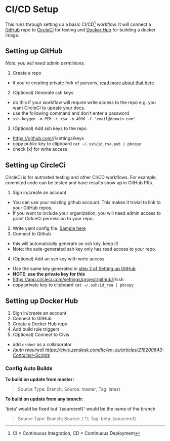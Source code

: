# CI/CD Setup

This runs through setting up a basic CI/CD[^1] workflow. It will connect a
[GitHub](https://github.com/) repo to [CircleCI](https://circleci.com/) for
testing and [Docker Hub](https://hub.docker.com/) for building a docker image.

## Setting up GitHub

_Note: you will need admin permisions._

1. Create a repo

- if you're creating private fork of parsons,
  [read more about that here](./priv_fork_of_pub_repo.md)

2. (Optional) Generate ssh keys <a name="sshgen"></a>

- do this if your workflow will require write access to the repo e.g. you want
  CircleCI to update your docs.
- use the following command and don't enter a password
- `ssh-keygen -m PEM -t rsa -b 4096 -C "email@domain.com"`

3. (Optional) Add ssh keys to the repo

- https://github.com/<org-user>/<repo>/settings/keys
- copy public key to clipboard `cat ~/.ssh/id_rsa.pub | pbcopy`
- check [x] for write access

## Setting up CircleCi

CircleCi is for autmated testing and other CI/CD workflows. For example,
commited code can be tested and have results show up in GitHub PRs.

1. Sign in/create an account

- You can use your existing github account. This makes it trivial to link to
  your GitHub repos.
- If you want to include your organization, you will need admin access to
  grant CirlceCi permission to your repo.

2. Write yaml config file. [Sample here](https://circleci.com/docs/2.0/sample-config/)
3. Connect to Github

- this will automatcially generate an ssh key, keep it!
- Note: the aute-generated ssh key only has read access to your repo.

4. (Optional) Add an ssh key with write access

- Use the same key generated in [step 2 of Setting up GitHub](#sshgen)
- **NOTE: use the private key for this**
- https://app.circleci.com/settings/project/github/<org-user>/<repo>/ssh
- copy private key to clipboard `cat ~/.ssh/id_rsa | pbcopy`

## Setting up Docker Hub

1. Sign in/create an account
2. Connect to GitHub
3. Create a Docker Hub repo
4. Add build rule triggers
5. (Optional) Connect to Civis

- add `crobot` as a collaborator
- _(auth required) https://civis.zendesk.com/hc/en-us/articles/218200643-Container-Scripts_

### Config Auto Builds

**To build on update from master:**

> Source Type: Branch; Source: master; Tag: latest

**To build on update from any branch:**

'beta' would be fixed but '{sourceref}' would be the name of the branch

> Source Type: Branch; Source: /.\*/; Tag: beta-{sourceref}

<!-- TODO: Add more info on CI/CD -->

[^1]: CI = Continuous Integration, CD = Continuous Deployment
